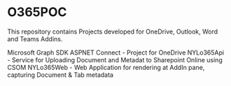 # O365POC

This repository contains Projects developed for OneDrive, Outlook, Word and Teams Addins.

Microsoft Graph SDK ASPNET Connect - Project for OneDrive
NYLo365Api - Service for Uploading Document and Metadat to Sharepoint Online using CSOM
NYLo365Web - Web Application for rendering at AddIn pane, capturing Document & Tab metadata
